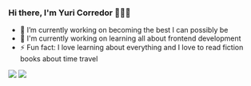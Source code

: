 ### Hi there, I'm Yuri Corredor 👋👋👋


- 🔭 I’m currently working on becoming the best I can possibly be
- 🌱 I'm currently working on learning all about frontend development
- ⚡ Fun fact: I love learning about everything and I love to read fiction books about time travel

<img src="https://github-readme-stats.vercel.app/api?username=YuriCorredor&show_icons=true&theme=radical" />

<img src="https://github-readme-stats.vercel.app/api/top-langs/?username=YuriCorredor&layout=compact&theme=radical" />
